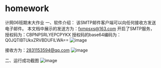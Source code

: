 # homework
计网06班期末大作业
一、软件介绍：
该SMTP邮件客户端可以向任何接收方发送电子邮件。
本文档中展示的发送方为：fxmpsxs@163.com
开启了SMTP服务，授权码为：CBPNPSRLYEPCPYKX
授权码的base64编码为：Q0JQTlBTUkxZRVBDUFlLWA==
![image](https://user-images.githubusercontent.com/107980372/174971363-7e1f70cf-01e6-4de0-a614-795f8b6de40b.png)

接收方为：2831153594@qq.com
![image](https://user-images.githubusercontent.com/107980372/174971397-5697a093-d3d1-4f04-b73a-1efb98a2db63.png)

二、运行成功截图
![image](https://user-images.githubusercontent.com/107980372/174971488-dfac84e1-57b4-4354-b9ad-1ab1053956a3.png)
